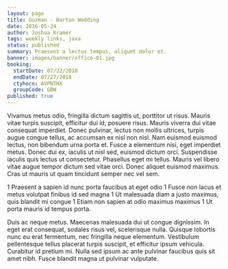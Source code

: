 ```yaml
---
layout: page
title: Guzman - Barton Wedding
date: 2016-05-24
author: Joshua Kramer
tags: weekly links, java
status: published
summary: Praesent a lectus tempus, aliquet dolor et.
banner: images/banner/office-01.jpg
booking:
  startDate: 07/22/2018
  endDate: 07/27/2018
  ctyhocn: AVPNTHX
  groupCode: GBW
published: true
---
```

Vivamus metus odio, fringilla dictum sagittis ut, porttitor ut risus. Mauris vitae turpis suscipit, efficitur dui id, posuere risus. Mauris viverra dui vitae consequat imperdiet. Donec pulvinar, lectus non mollis ultrices, turpis augue congue tellus, ac accumsan ex nisl non nisl. Nam euismod euismod lectus, non bibendum urna porta et. Fusce a elementum nisi, eget imperdiet metus. Donec dui ex, iaculis ut nisl sed, euismod dictum orci. Suspendisse iaculis quis lectus ut consectetur. Phasellus eget mi tellus. Mauris vel libero vitae augue tempor dictum sed vitae orci. Donec aliquet euismod maximus. Cras ut mauris ut quam tincidunt semper nec vel sem.

1 Praesent a sapien id nunc porta faucibus at eget odio
1 Fusce non lacus et metus volutpat finibus id sed magna
1 Ut malesuada diam a justo maximus, quis blandit mi congue
1 Etiam non sapien at odio maximus maximus
1 Ut porta mauris id tempus porta.

Duis ac neque metus. Maecenas malesuada dui ut congue dignissim. In eget erat consequat, sodales risus vel, scelerisque nulla. Quisque lobortis nunc eu erat fermentum, nec fringilla neque elementum. Vestibulum pellentesque tellus placerat turpis suscipit, et efficitur ipsum vehicula. Curabitur id pretium mi. Nulla sed ipsum ac ante pulvinar faucibus quis sit amet nibh. Fusce blandit magna ut pulvinar vulputate.
